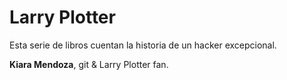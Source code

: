 # Larry Plotter

Esta serie de libros cuentan la historia de un hacker excepcional.

**Kiara Mendoza**, git & Larry Plotter fan.

